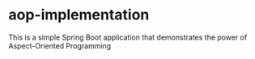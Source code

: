 # aop-implementation
This is a simple Spring Boot application that demonstrates the power of Aspect-Oriented Programming
